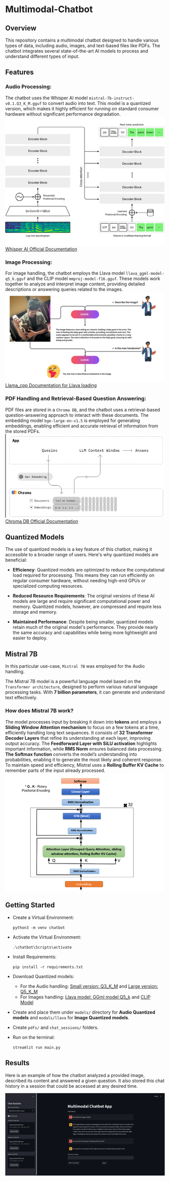 # Multimodal-Chatbot

## Overview

This repository contains a multimodal chatbot designed to handle various types of data, including audio, images, and text-based files like PDFs. The chatbot integrates several state-of-the-art AI models to process and understand different types of input.

## Features
### Audio Processing: 
The chatbot uses the Whisper AI model `mistral-7b-instruct-v0.1.Q3_K_M.gguf` to convert audio into text. This model is a quantized version, which makes it highly efficient for running on standard consumer hardware without significant performance degradation.
![alt text](images/whisper_architecture.png)
[Whisper AI Official Documentation](https://github.com/openai/whisper/blob/main/model-card.md)


### Image Processing: 
For image handling, the chatbot employs the Llava model `llava_ggml-model-q5_k.gguf` and the CLIP model `mmproj-model-f16.gguf`. These models work together to analyze and interpret image content, providing detailed descriptions or answering queries related to the images.
![alt text](images/llava_simple.png)
[Llama_cpp Documentation for Llava loading](https://github.com/abetlen/llama-cpp-python/blob/main/README.md)

### PDF Handling and Retrieval-Based Question Answering: 
PDF files are stored in a `Chroma DB`, and the chatbot uses a retrieval-based question-answering approach to interact with these documents. 
The embedding model `bge-large-en-v1.5` is employed for generating embeddings, enabling efficient and accurate retrieval of information from the stored PDFs.
![alt text](images/chroma_architecture.png)
[Chroma DB Official Documentation](https://docs.trychroma.com/)

## Quantized Models

The use of quantized models is a key feature of this chatbot, making it accessible to a broader range of users. Here's why quantized models are beneficial:

- **Efficiency**: Quantized models are optimized to reduce the computational load required for processing. This means they can run efficiently on regular consumer hardware, without needing high-end GPUs or specialized computing resources.

- **Reduced Resource Requirements**: The original versions of these AI models are large and require significant computational power and memory. Quantized models, however, are compressed and require less storage and memory.

- **Maintained Performance**: Despite being smaller, quantized models retain much of the original model's performance. They provide nearly the same accuracy and capabilities while being more lightweight and easier to deploy.

## Mistral 7B
In this particular use-case, `Mistral 7B` was employed for the Audio handling. 

The Mistral 7B model is a powerful language model based on the `Transformer architecture`, designed to perform various natural language processing tasks. With **7 billion parameters**, it can generate and understand text effectively.

### How does Mistral 7B work?
The model processes input by breaking it down into **tokens** and employs a **Sliding Window Attention mechanism** to focus on a few tokens at a time, efficiently handling long text sequences. It consists of **32 Transformer Decoder Layers** that refine its understanding at each layer, improving output accuracy. 
The **Feedforward Layer with SiLU activation** highlights important information, while **RMS Norm** ensures balanced data processing. 
**The Softmax function** converts the model’s understanding into probabilities, enabling it to generate the most likely and coherent response. 
To maintain speed and efficiency, Mistral uses a **Rolling Buffer KV Cache** to remember parts of the input already processed. 
![alt text](images/mistral_architecture.png)

## Getting Started


- Create a Virtual Environment: 
        
    `python3 -m venv chatbot`

- Activate the Virtual Environment:

    `.\chatbot\Scripts\activate` 

- Install Requirements: 
    
    `pip install -r requirements.txt`

- Download Quantized models:
    - For the Audio handling: [Small version: Q3_K_M](https://huggingface.co/TheBloke/Mistral-7B-Instruct-v0.1-GGUF/blob/main/mistral-7b-instruct-v0.1.Q3_K_M.gguf) and [Large version: Q5_K_M](https://huggingface.co/TheBloke/Mistral-7B-Instruct-v0.1-GGUF/blob/main/mistral-7b-instruct-v0.1.Q5_K_M.gguf)
    - For Images handling: [Llava model: GGml model Q5_k](https://huggingface.co/mys/ggml_llava-v1.5-7b/blob/main/ggml-model-q5_k.gguf) and [CLIP Model](https://huggingface.co/mys/ggml_llava-v1.5-7b/blob/main/mmproj-model-f16.gguf)

- Create and place them under `models/` directory for **Audio Quantized models**  and `modals/llava` for **Image Quantized models**.

- Create `pdfs/` and `chat_sessions/` folders.

- Run on the terminal:

    `streamlit run main.py`

## Results
Here is an example of how the chatbot analyzed a provided image, described its content and answered a given question. It also stored this chat history in a session that could be accessed at any desired time.

![alt text](images/results.png)